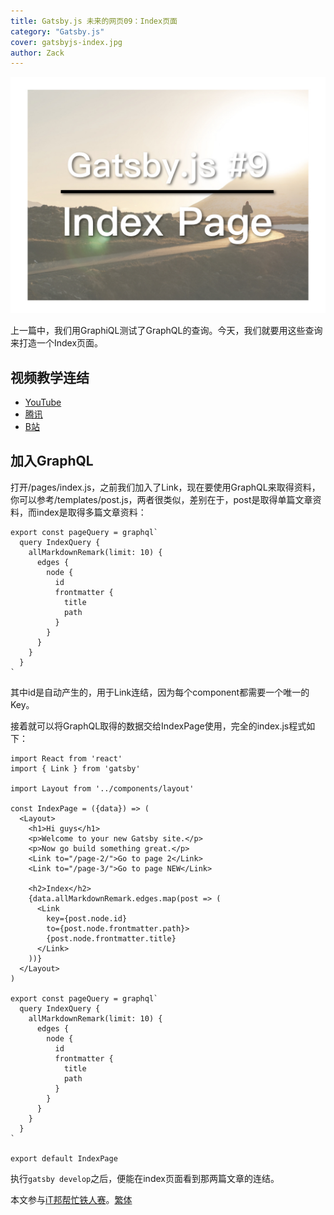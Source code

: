 ```yaml
---
title: Gatsby.js 未来的网页09：Index页面
category: "Gatsby.js"
cover: gatsbyjs-index.jpg
author: Zack
---
```


![Gatsby.js index](gatsbyjs-index.jpg)

上一篇中，我们用GraphiQL测试了GraphQL的查询。今天，我们就要用这些查询来打造一个Index页面。


## 视频教学连结
* [YouTube](https://youtu.be/xa79RdkE9pk)
* [腾讯](http://v.qq.com/x/page/o07629nowdx.html)
* [B站](https://www.bilibili.com/video/av34483058/)

## 加入GraphQL

打开/pages/index.js，之前我们加入了Link，现在要使用GraphQL来取得资料，你可以参考/templates/post.js，两者很类似，差别在于，post是取得单篇文章资料，而index是取得多篇文章资料：
```
export const pageQuery = graphql`
  query IndexQuery {  
    allMarkdownRemark(limit: 10) {
      edges {
        node {
          id
          frontmatter {
            title
            path
          }
        }
      }
    }
  }
`
```
其中id是自动产生的，用于Link连结，因为每个component都需要一个唯一的Key。

接着就可以将GraphQL取得的数据交给IndexPage使用，完全的index.js程式如下：
```
import React from 'react'
import { Link } from 'gatsby'

import Layout from '../components/layout'

const IndexPage = ({data}) => (
  <Layout>
    <h1>Hi guys</h1>
    <p>Welcome to your new Gatsby site.</p>
    <p>Now go build something great.</p>
    <Link to="/page-2/">Go to page 2</Link>
    <Link to="/page-3/">Go to page NEW</Link>

    <h2>Index</h2>
    {data.allMarkdownRemark.edges.map(post => (
      <Link
        key={post.node.id} 
        to={post.node.frontmatter.path}>
        {post.node.frontmatter.title}
      </Link>
    ))}
  </Layout>
)

export const pageQuery = graphql`
  query IndexQuery {  
    allMarkdownRemark(limit: 10) {
      edges {
        node {
          id
          frontmatter {
            title
            path
          }
        }
      }
    }
  }
`

export default IndexPage
```
执行`gatsby develop`之后，便能在index页面看到那两篇文章的连结。

本文参与[iT邦帮忙铁人赛](https://ithelp.ithome.com.tw/articles/10201974)。[繁体](https://nodejust.com/gatsbyjs/)